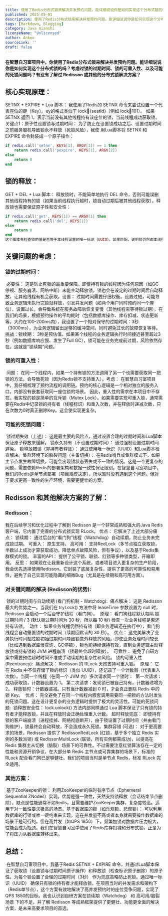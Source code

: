 ```yaml
---
title: 使用了Redis分布式锁来解决并发预约问题。能详细说说你是如何实现这个分布式锁的吗？考虑过锁的过期时间、锁的可重入性、以及可能的死锁问题吗？有没有了解过 Redisson 或其他的分布式锁解决方案？
published: 2025-05-01
description: 使用了Redis分布式锁来解决并发预约问题。能详细说说你是如何实现这个分布式锁的吗？考虑过锁的过期时间、锁的可重入性、以及可能的死锁问题吗？有没有了解过 Redisson 或其他的分布式锁解决方案？
tags: [Markdown, Blogging]
category: Java mianshi
licenseName: "Unlicensed"
author: Ankou
sourceLink: ''
draft: false
---
```

**在智慧自习室项目中，你使用了Redis分布式锁来解决并发预约问题。能详细说说你是如何实现这个分布式锁的吗？考虑过锁的过期时间、锁的可重入性、以及可能的死锁问题吗？有没有了解过 Redisson 或其他的分布式锁解决方案？**

## 核心实现原理：

SETNX + EXPIRE + Lua 脚本： 我使用了Redis的 SETNX 命令来尝试设置一个代表座位的键（Key）。ey的格式类似于 lock:seat:{seatId}（例如 lock:seat:101）。
	如果 SETNX 返回 1，表示当前没有其他线程持有该座位的锁，当前线程成功获取锁。
	关键点1：原子性设置锁与过期时间： 为了防止在设置锁成功之后、设置过期时间之前服务宕机导致锁永不释放（死锁风险），我使	用Lua脚本将 SETNX 和 EXPIRE 命令封装成一个原子操作：

```lua
if redis.call('setnx', KEYS[1], ARGV[1]) == 1 then
    return redis.call('pexpire', KEYS[1], ARGV[2])
else
    return 0
end
```

## 锁的释放：

GET + DEL + Lua 脚本： 释放锁时，不能简单地执行 DEL 命令，否则可能误删其他线程持有的锁（如果当前线程执行超时，锁自动过期后被其他线程获取）。释放锁也需要保证原子性和安全性：
```lua
if redis.call('get', KEYS[1]) == ARGV[1] then
    return redis.call('del', KEYS[1])
else
    return 0
end
这个脚本先检查锁的值是否等于本线程设置的唯一标识（UUID）。如果匹配，说明锁仍然由本线程持有，此时才执行删除操作。这个Lua脚本保证了检查和删除操作的原子性。
```

## 关键问题的考虑：

### 锁的过期时间：

​	必要性： 这是防止死锁的最重要保障。即使持有锁的线程因为任何原因（如GC停顿、服务崩溃、网络中断）未能主动释放锁，锁也会在设定的过期时间后自动释放，让其他线程有机会获取。
​	设置： 过期时间需要仔细权衡。设置过短，可能导致业务逻辑未执行完锁就释放，引发并发问题（如两个用户同时预约同一个座位）。设置过长，会导致系统在服务故障后恢复变慢（其他线程需等待锁过期）。在我们的场景，根据预约操作的平均耗时（包括数据库操作、库存扣减、状态更新等，大约在100-200ms内），我设置了一个相对保守的过期时间：3秒（3000ms），为业务逻辑留出足够的缓冲空间，同时避免过长的故障恢复等待。
​	挑战：锁续期： 3秒是预估值。如果某个线程的业务逻辑执行时间接近甚至超过3秒（例如数据库响应慢、发生了Full GC），锁可能在业务完成前过期，风险依然存在。这就是“锁续期”问题。
### 锁的可重入性：
​	问题： 在同一个线程内，如果一个持有锁的方法调用了另一个也需要获取同一把锁的方法，会导致死锁（因为Redis锁不支持重入）。
​	考虑： 在智慧自习室项目中，我仔细梳理了预约流程的调用链。预约的核心逻辑是一个相对独立的服务入口，内部没有嵌套获取同一座位锁的场景。 因此，重入性的需求在本项目中不存在。我实现的锁是简单的互斥锁（Mutex Lock）。如果需要实现可重入锁，通常需要在Redis中记录锁的持有者（线程标识）和重入次数，并在释放时递减次数，只在次数为0时真正删除Key。这会使实现更复杂。
### 可能的死锁问题：
​	锁过期失效（上述）： 这是最主要的风险点，通过设置合理的过期时间和Lua脚本保证原子释放来缓解。
​	锁永久持有（不设置过期时间）： 通过强制设置过期时间避免。
​	锁释放错误（非持有者释放）： 通过使用唯一标识（UUID）和Lua脚本检查解决。
​	集群环境下的脑裂问题（主备切换）： 在Redis哨兵或集群模式下，如果主节点发生故障切换，可能会出现锁状态丢失或不一致的情况。这是一个更复杂的问题，需要依赖Redis的部署架构和数据一致性保证级别。在智慧自习室项目中，我们的Redis是单节点部署（项目规模决定），所以暂时没有遇到这个问题。但对于要求更高一致性的生产环境，需要更健壮的方案。

## Redisson 和其他解决方案的了解：

### Redisson：

我在后续学习和优化过程中了解到 Redisson 是一个非常成熟和强大的Java Redis客户端，它内置了完善的分布式锁实现 RLock。
	优点： 它解决了上述大部分痛点：
		锁续期： 通过后台的“看门狗”线程（Watchdog）自动续期，防止业务未完成锁过期。
		可重入： 原生支持。
		高可用： 支持RedLock（多节点独立获取锁，半数以上成功才算获取成功，降低单点故障风险，但有争议），以及基于Redis集群模式的锁。
		丰富的API： 提供了公平锁、联锁、红锁等多种锁类型，开箱即用。
	反思： 如果现在让我重新设计这个系统，或者项目进入更复杂的生产阶段，我会优先选择使用Redisson。它封装了底层复杂性，提供了更高的可靠性和易用性，避免了自己实现可能隐藏的细微Bug（尤其是在续期和高可用方面）。

### 对关键问题的解决 (Redisson的优势):

​	锁的过期时间与自动续期 (看门狗机制 - Watchdog):
​		痛点解决： 这是 Redisson 最大的优势之一。当我们在 tryLock() 方法中将 leaseTime 参数设置为 null 时，Redisson 会启动一个后台守护线程（看门狗）。
​		原理： 看门狗线程默认每隔 锁过期时间 / 3 (默认锁过期时间为 30 秒，所以每 10 秒) 检查一次业务线程是否还持有该锁。
​		动作： 如果业务线程仍然持有锁（即业务逻辑还在执行中），看门狗线程会自动重置锁的过期时间（续期回默认的 30 秒）。
​		优点： 这完美解决了业务执行时间超过锁初始过期时间导致锁意外释放的风险。即使业务处理时间较长（比如遇到数据库慢查询、GC停顿），锁也能持续保持有效，直到业务逻辑主动释放锁或持有锁的 JVM 进程崩溃（锁最终会超时释放）。
​		可靠性： 避免了自研方案中需要预估超时时间不准或手动续期的复杂性和风险。
​	锁的可重入性 (Reentrancy):
​		痛点解决： Redisson 的 RLock 天然支持可重入锁。
​		原理： 它在 Redis 中不仅存储了锁的标识（类似 UUID），还记录了一个计数器（代表重入次数）。当同一个线程（在同一个		JVM 内）多次请求同一个锁时：
​		第一次请求：成功获取锁，计数器设置为 1。
​		第二次请求：发现锁已被自己持有，计数器递增为 2。
​		释放锁时：计数器递减。只有当计数器减到 0 时，才会真正删除 Redis 中的锁 Key。
​		优点： 完全避免了在同一个线程内嵌套调用需要同一把锁的方法时发生的死锁问题。这在设计更复杂的业务逻辑时提供了极大的灵活性。
​	可能的死锁问题:
​		锁释放安全性： lock.unlock() 方法内部同样通过 Lua 脚本保证了只有锁的持有者才能释放锁，并且在释放时会正确处理重入计数。
​		超时释放兜底： 即使持有锁的客户端崩溃（进程挂掉、网络彻底断开），由于锁设置了过期时间（并由看门狗维护），锁最终会自动释放，不会造成永久死锁。
​		集群容错 (可选)： 对于更高要求的场景，Redisson 提供了 RedissonRedLock (红锁，基于多个独立 Redis 实例的多数派锁) 或 RedissonMultiLock (联锁，所有实例都需成功)，以提高在 Redis 集群主从切换（脑裂）场景下的可靠性。不过需要注意红锁算法存在一定的性能和资源开销争议，在大部分单 Redis 主节点或可靠集群的场景下，标准的 RLock 配合看门狗已足够健壮。我们的项目当时是单节点 Redis，标准 RLock 完全适用。

### 其他方案：
​	基于ZooKeeper的锁： 利用ZooKeeper的临时有序节点（Ephemeral Sequential ZNodes）实现。优势是强一致性，天然支持锁释放（会话结束节点删除）。缺点是性能通常不如Redis，且需要维护ZooKeeper集群，复杂度较高。适用于对一致性要求极高的场景。
​	基于数据库的锁（如乐观锁、悲观锁）： 可以利用数据库的行锁或唯一键约束来实现。这在并发量不高或者本身就需要操作数据库的场景下是可行的。但在高并发（如QPS 1850）下，频繁加锁对数据库压力极大，性能会成为瓶颈。我们在智慧自习室中使用了Redis库存扣减和分布式锁，正是为了将压力从数据库转移出来。

## 总结：

​	在智慧自习室项目中，我基于Redis SETNX + EXPIRE 命令，并通过Lua脚本保证了获取锁（设置锁与过期时间原子操作）和释放锁（检查标识原子删除）的原子性。为每个锁设置了合理的过期时间（3秒） 作为兜底策略防止死锁。通过唯一标识（UUID） 确保只有锁的持有者才能释放锁。在项目当时的并发需求和架构下（Redis单节点），这个方案有效地解决了高并发预约时的座位竞争问题，实现了QPS 1850的目标。我也认识到自研方案在锁续期（Watchdog） 和 高可用/脑裂场景 下的不足，并了解 Redisson 等成熟框架提供了更健壮、功能更全面的解决方案，是未来高要求项目的首选。